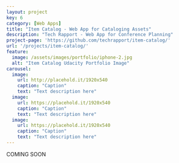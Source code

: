 ```yaml
---
layout: project
key: 6
category: [Web Apps]
title: "Item Catalog - Web App for Cataloging Assets"
description: "Tech Rapport - Web App for Conference Planning"
project-page: 'https://github.com/techrapport/item-catalog/'
url: '/projects/item-catalog/'
feature:
  image: /assets/images/portfolio/iphone-2.jpg
  alt: "Item Catalog Udacity Portfolio Image"
carousel:
  image:
    url: http://placehold.it/1920x540
    caption: "Caption"
    text: "Text description here"
  image:
    url: https://placehold.it/1920x540
    caption: "Caption"
    text: "Text description here"
  image:
    url: https://placehold.it/1920x540
    caption: "Caption"
    text: "Text description here"
---
```


COMING SOON